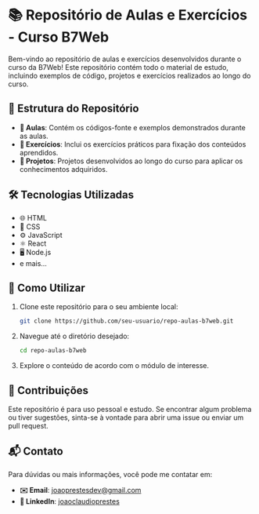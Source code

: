 # 📚 Repositório de Aulas e Exercícios - Curso B7Web

Bem-vindo ao repositório de aulas e exercícios desenvolvidos durante o curso da B7Web! Este repositório contém todo o material de estudo, incluindo exemplos de código, projetos e exercícios realizados ao longo do curso.

## 📂 Estrutura do Repositório

- **📘 Aulas**: Contém os códigos-fonte e exemplos demonstrados durante as aulas.
- **📝 Exercícios**: Inclui os exercícios práticos para fixação dos conteúdos aprendidos.
- **🚀 Projetos**: Projetos desenvolvidos ao longo do curso para aplicar os conhecimentos adquiridos.

## 🛠️ Tecnologias Utilizadas

- 🌐 HTML
- 🎨 CSS
- ⚙️ JavaScript
- ⚛️ React
- 🖥️ Node.js
- e mais...

## 📖 Como Utilizar

1. Clone este repositório para o seu ambiente local:
   ```bash
   git clone https://github.com/seu-usuario/repo-aulas-b7web.git
   ```
2. Navegue até o diretório desejado:
   ```bash
   cd repo-aulas-b7web
   ```
3. Explore o conteúdo de acordo com o módulo de interesse.

## 🤝 Contribuições

Este repositório é para uso pessoal e estudo. Se encontrar algum problema ou tiver sugestões, sinta-se à vontade para abrir uma issue ou enviar um pull request.

## 📬 Contato

Para dúvidas ou mais informações, você pode me contatar em:

- **✉️ Email**: joaoprestesdev@gmail.com
- **💼 LinkedIn**: [joaoclaudioprestes](https://www.linkedin.com/in/joaoclaudioprestes/)
